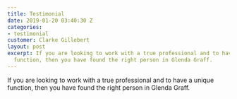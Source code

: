 ```yaml
---
title: Testimonial
date: 2019-01-20 03:40:30 Z
categories:
- testimonial
customer: Clarke Gillebert
layout: post
excerpt: If you are looking to work with a true professional and to have a unique
  function, then you have found the right person in Glenda Graff.
---
```


If you are looking to work with a true professional and to have a unique function, then you have found the right person in Glenda Graff.
